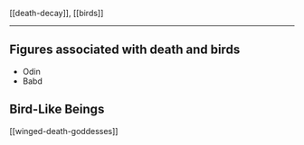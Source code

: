 [[death-decay]], [[birds]]

---


## Figures associated with death and birds
- Odin
- Babd

## Bird-Like Beings
[[winged-death-goddesses]]